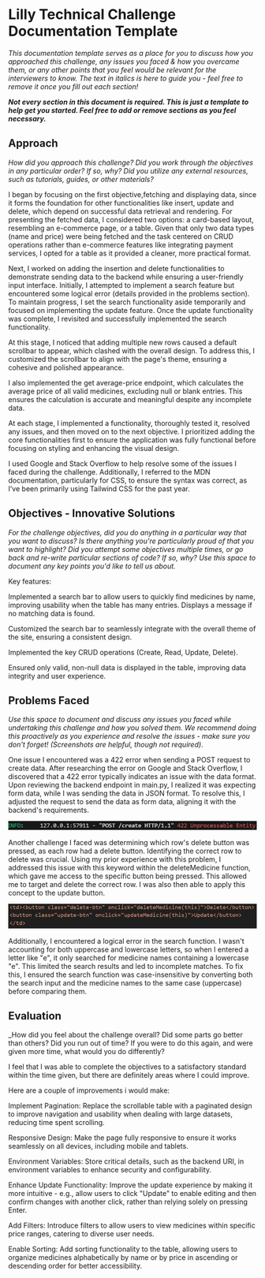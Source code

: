 # Lilly Technical Challenge Documentation Template

_This documentation template serves as a place for you to discuss how you approached this challenge, any issues you faced & how you overcame them, or any other points that you feel would be relevant for the interviewers to know. The text in italics is here to guide you - feel free to remove it once you fill out each section!_

**_Not every section in this document is required. This is just a template to help get you started. Feel free to add or remove sections as you feel necessary._**

## Approach

_How did you approach this challenge? Did you work through the objectives in any particular order? If so, why? Did you utilize any external resources, such as tutorials, guides, or other materials?_

I began by focusing on the first objective,fetching and displaying data, since it forms the foundation for other functionalities like insert, update and delete, which depend on successful data retrieval and rendering. For presenting the fetched data, I considered two options: a card-based layout, resembling an e-commerce page, or a table. Given that only two data types (name and price) were being fetched and the task centered on CRUD operations rather than e-commerce features like integrating payment services, I opted for a table as it provided a cleaner, more practical format.

Next, I worked on adding the insertion and delete functionalities to demonstrate sending data to the backend while ensuring a user-friendly input interface. Initially, I attempted to implement a search feature but encountered some logical error (details provided in the problems section). To maintain progress, I set the search functionality aside temporarily and focused on implementing the update feature. Once the update functionality was complete, I revisited and successfully implemented the search functionality.

At this stage, I noticed that adding multiple new rows caused a default scrollbar to appear, which clashed with the overall design. To address this, I customized the scrollbar to align with the page's theme, ensuring a cohesive and polished appearance.

I also implemented the get average-price endpoint, which calculates the average price of all valid medicines, excluding null or blank entries. This ensures the calculation is accurate and meaningful despite any incomplete data.

At each stage, I implemented a functionality, thoroughly tested it, resolved any issues, and then moved on to the next objective. I prioritized adding the core functionalities first to ensure the application was fully functional before focusing on styling and enhancing the visual design.

I used Google and Stack Overflow to help resolve some of the issues I faced during the challenge. Additionally, I referred to the MDN documentation, particularly for CSS, to ensure the syntax was correct, as I’ve been primarily using Tailwind CSS for the past year.

## Objectives - Innovative Solutions

_For the challenge objectives, did you do anything in a particular way that you want to discuss? Is there anything you're particularly proud of that you want to highlight? Did you attempt some objectives multiple times, or go back and re-write particular sections of code? If so, why? Use this space to document any key points you'd like to tell us about._

Key features:

Implemented a search bar to allow users to quickly find medicines by name, improving usability when the table has many entries. Displays a message if no matching data is found.

Customized the search bar to seamlessly integrate with the overall theme of the site, ensuring a consistent design.

Implemented the key CRUD operations (Create, Read, Update, Delete).

Ensured only valid, non-null data is displayed in the table, improving data integrity and user experience.

## Problems Faced

_Use this space to document and discuss any issues you faced while undertaking this challenge and how you solved them. We recommend doing this proactively as you experience and resolve the issues - make sure you don't forget! (Screenshots are helpful, though not required)_.

One issue I encountered was a 422 error when sending a POST request to create data. After researching the error on Google and Stack Overflow, I discovered that a 422 error typically indicates an issue with the data format. Upon reviewing the backend endpoint in main.py, I realized it was expecting form data, while I was sending the data in JSON format. To resolve this, I adjusted the request to send the data as form data, aligning it with the backend's requirements.

![alt text](image.png)

Another challenge I faced was determining which row's delete button was pressed, as each row had a delete button. Identifying the correct row to delete was crucial. Using my prior experience with this problem, I addressed this issue with this keyword within the deleteMedicine function, which gave me access to the specific button being pressed. This allowed me to target and delete the correct row. I was also then able to apply this concept to the update button.

![alt text](image-1.png)

Additionally, I encountered a logical error in the search function. I wasn't accounting for both uppercase and lowercase letters, so when I entered a letter like "e", it only searched for medicine names containing a lowercase "e". This limited the search results and led to incomplete matches. To fix this, I ensured the search function was case-insensitive by converting both the search input and the medicine names to the same case (uppercase) before comparing them.

## Evaluation

\_How did you feel about the challenge overall? Did some parts go better than others? Did you run out of time? If you were to do this again, and were given more time, what would you do differently?

I feel that I was able to complete the objectives to a satisfactory standard within the time given, but there are definitely areas where I could improve.

Here are a couple of improvements i would make:

Implement Pagination: Replace the scrollable table with a paginated design to improve navigation and usability when dealing with large datasets, reducing time spent scrolling.

Responsive Design: Make the page fully responsive to ensure it works seamlessly on all devices, including mobile and tablets.

Environment Variables: Store critical details, such as the backend URI, in environment variables to enhance security and configurability.

Enhance Update Functionality: Improve the update experience by making it more intuitive - e.g., allow users to click "Update" to enable editing and then confirm changes with another click, rather than relying solely on pressing Enter.

Add Filters: Introduce filters to allow users to view medicines within specific price ranges, catering to diverse user needs.

Enable Sorting: Add sorting functionality to the table, allowing users to organize medicines alphabetically by name or by price in ascending or descending order for better accessibility.

